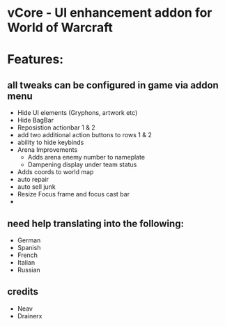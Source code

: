 # vCore - UI enhancement addon for World of Warcraft

# Features:

## all tweaks can be configured in game via addon menu

* Hide UI elements (Gryphons, artwork etc)
* Hide BagBar
* Reposistion actionbar 1 & 2
* add two additional action buttons to rows 1 & 2
* ability to hide keybinds
* Arena Improvements
    * Adds arena enemy number to nameplate
    * Dampening display under team status
* Adds coords to world map
* auto repair 
* auto sell junk
* Resize Focus frame and focus cast bar 
* 

## need help translating into the following:

* German
* Spanish
* French
* Italian
* Russian


## credits

* Neav
* Drainerx